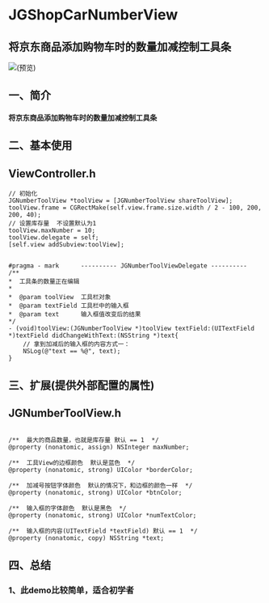 # JGShopCarNumberView
## 将京东商品添加购物车时的数量加减控制工具条

![(预览)](http://a3.qpic.cn/psb?/V12Jfkjf2iD8LO/339MqPUuWGs2FAW75nS1V.pBrbvTF.klvJNZGxKond4!/b/dGoBAAAAAAAA&bo=gALAAwAAAAACtdA!&rf=viewer_4)

## 一、简介
#### 将京东商品添加购物车时的数量加减控制工具条

## 二、基本使用
## <a id="ViewController.h"></a>ViewController.h
```objc
// 初始化
JGNumberToolView *toolView = [JGNumberToolView shareToolView];
toolView.frame = CGRectMake(self.view.frame.size.width / 2 - 100, 200, 200, 40);
// 设置库存量  不设置默认为1
toolView.maxNumber = 10;
toolView.delegate = self;
[self.view addSubview:toolView];


#pragma - mark      ---------- JGNumberToolViewDelegate ----------
/**
*  工具条的数量正在编辑
*
*  @param toolView  工具栏对象
*  @param textField 工具栏中的输入框
*  @param text      输入框值改变后的结果
*/
- (void)toolView:(JGNumberToolView *)toolView textField:(UITextField *)textField didChangeWithText:(NSString *)text{
    // 拿到加减后的输入框的内容方式一：
    NSLog(@"text == %@", text);
}

```

## 三、扩展(提供外部配置的属性)
## <a id="JGNumberToolView.h"></a>JGNumberToolView.h
```objc

/**  最大的商品数量，也就是库存量 默认 == 1  */
@property (nonatomic, assign) NSInteger maxNumber;

/**  工具View的边框颜色  默认是蓝色  */
@property (nonatomic, strong) UIColor *borderColor;

/**  加减号按钮字体颜色  默认的情况下，和边框的颜色一样  */
@property (nonatomic, strong) UIColor *btnColor;

/**  输入框的字体颜色  默认是黑色  */
@property (nonatomic, strong) UIColor *numTextColor;

/**  输入框的内容(UITextField *textField) 默认 == 1  */
@property (nonatomic, copy) NSString *text;

```

## 四、总结
### 1、此demo比较简单，适合初学者

